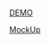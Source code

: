[DEMO](https://oggyrock.github.io/R2/)

[MockUp](https://www.sketch.com/s/541c8b51-f9ba-41a1-b8be-11ac25d4060b/a/5E8Rp8)
